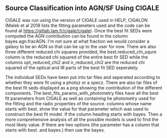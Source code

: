 ## Source Classification into AGN/SF Using CIGALE

CIGALE was run using the version of CIGALE used in HELP, CIGALON (Malek et al 2018 lists the fitting parameters used and the code can be found at https://gitlab.lam.fr/cigale/cigale). Once the best fit SEDs were computed the AGN contribution can be found in the column bayes.agn.fracAGN. I'm not sure at what fraction we would consider a galaxy to be an AGN so that can be up to the user for now. There are also three different reduced chi squares provided, the best.reduced_chi_squre column is the reduced chi squared of the entire best fir SED while the columns opt_reduced_chi2 and ir_reduced_chi2 are the reduced chi squared of the optical and IR parts of the best fit SED seperately. 

The individual SEDs have been put into tar files and seperated according to whether they were fit using a photoz or a specz. There are also tar files of the best fit seds displayed as a png showing the contribution of the different components. The best_fits_params_with_photometry files have all the best fit parameters from CIGALE as well as containing he photometry used for the fitting and the radio properties of the source. columns whose name starts with best. show the value for that parameter which was used to construct the best fit model. If the column heading starts with bayes. Then a more comprehensive analysis of all the possible models is used to find the most likely value. If there are two options (the parameter has a column that starts with best. and bayes.) then use the bayes. 